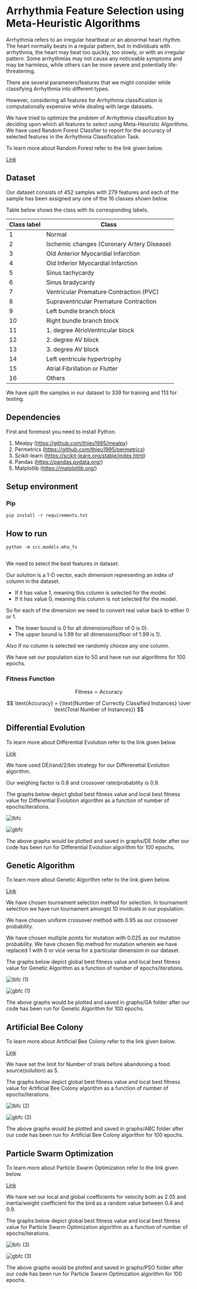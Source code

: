 
# Arrhythmia Feature Selection using Meta-Heuristic Algorithms

Arrhythmia refers to an irregular heartbeat or an abnormal heart rhythm. The heart normally beats in a regular pattern, but in individuals with arrhythmia, the heart may beat too quickly, too slowly, or with an irregular pattern. Some arrhythmias may not cause any noticeable symptoms and may be harmless, while others can be more severe and potentially life-threatening.

There are several parameters/features that we might consider while classifying Arrhythmia into different types.

However, considering all features for Arrhythmia classification is computationally expensive while dealing with large datasets.

We have tried to optimize the problem of Arrhythmia classification by deciding upon which all features to select using Meta-Heuristic Algorithms.
We have used Random Forest Classfier to report for the accuracy of selected features in the Arrhythmia Classification Task.

To learn more about Random Forest refer to the link given below.

[Link](https://www.ibm.com/topics/random-forest)

## Dataset

Our dataset consists of 452 samples with 279 features and each of the sample has been assigned any one of the 16 classes shown below.

Table below shows the class with its corresponding labels.

| Class label | Class                                      |
|------------|--------------------------------------------|
| 1         | Normal                                     |
| 2         | Ischemic changes (Coronary Artery Disease) |
| 3         | Old Anterior Myocardial Infarction         |
| 4         | Old Inferior Myocardial Infarction         |
| 5         | Sinus tachycardy                           |
| 6         | Sinus bradycardy                           |
| 7         | Ventricular Premature Contraction (PVC)    |
| 8         | Supraventricular Premature Contraction     |
| 9         | Left bundle branch block                    |
| 10         | Right bundle branch block                   |
| 11         | 1. degree AtrioVentricular block            |
| 12         | 2. degree AV block                         |
| 13         | 3. degree AV block                         |
| 14         | Left ventricule hypertrophy                 |
| 15         | Atrial Fibrillation or Flutter              |
| 16         | Others                                     |


We have split the samples in our dataset to 339 for training and 113 for testing.

## Dependencies 

First and foremost you need to install Python.

1. Mealpy (https://github.com/thieu1995/mealpy)
2. Permetrics (https://github.com/thieu1995/permetrics)
3. Scikit-learn (https://scikit-learn.org/stable/index.html)
4. Pandas (https://pandas.pydata.org/)
5. Matplotlib (https://matplotlib.org/)

## Setup environment

### Pip 

```code 
pip install -r requirements.txt
```

## How to run

```code
python -m src.models.mha_fs
```

##

We need to select the best features in dataset.

Our solution is a 1-D vector, each dimension representing an index of column in the dataset.
- If it has value 1, meaning this column is selected for the model.
- If it has value 0, meaning this column is not selected for the model.

So for each of the dimension we need to convert real value back to either 0 or 1.
- The lower bound is 0 for all dimensions(floor of 0 is 0).
- The upper bound is 1.99 for all dimensions(floor of 1.99 is 1).

Also if no column is selected we randomly choose any one column.

We have set our population size to 50 and have run our algorithms for 100 epochs.

### Fitness Function

$$ \text{Fitness} = \text{Accuracy} $$

$$ \text{Accuracy} = {\text{Number  of Correctly Classified Instances} \over \text{Total Number of Instances}} $$

## Differential Evolution

To learn more about Differential Evolution refer to the link given below.

[Link](https://doi.org/10.1016/j.swevo.2018.10.006)

We have used DE/rand/2/bin strategy for our Differenetial Evolution algorithm.

Our weighing factor is 0.8 and crossover rate/probability is 0.9.

The graphs below depict global best fitness value and local best fitness value for Differential Evolution algorithm as a function of number of epochs/iterations.

![lbfc](https://github.com/aks1204/MHA-FS/assets/57048028/8e2cf1e8-faaf-4296-a44d-0986d6edfdbe)

![gbfc](https://github.com/aks1204/MHA-FS/assets/57048028/13305b97-cbe6-4e22-8988-d8bba2324980)

The above graphs would be plotted and saved in graphs/DE folder after our code has been run for Differential Evolution algorithm for 100 epochs.

## Genetic Algorithm

To learn more about Genetic Algorithm refer to the link given below.

[Link](https://www.tutorialspoint.com/genetic_algorithms/genetic_algorithms_quick_guide.htm)

We have chosen tournament selection method for selection. In tournament selection we have run tournament amongst 10 inviduals in our population. 

We have chosen uniform crossover method with 0.95 as our crossover probability.

We have chosen multiple points for mutation with 0.025 as our mutation probability. We have chosen flip method for mutation wherein we have replaced 1 with 0 or vice versa for a particular dimension in our dataset.

The graphs below depict global best fitness value and local best fitness value for Genetic Algorithm as a function of number of epochs/iterations.

![lbfc (1)](https://github.com/aks1204/MHA-FS/assets/57048028/f4b5c3c3-7d16-4549-aa71-7be1f539e1aa)

![gbfc (1)](https://github.com/aks1204/MHA-FS/assets/57048028/adf50ae5-d10e-48f4-afb9-73084377e17c)

The above graphs would be plotted and saved in graphs/GA folder after our code has been run for Genetic Algorithm for 100 epochs.

## Artificial Bee Colony

To learn more about Artificial Bee Colony refer to the link given below.

[Link](https://www.sciencedirect.com/topics/computer-science/artificial-bee-colony)

We have set the limit for Number of trials before abandoning a food source(solution) as 5.

The graphs below depict global best fitness value and local best fitness value for Artificial Bee Colony algorithm as a function of number of epochs/iterations.

![lbfc (2)](https://github.com/aks1204/MHA-FS/assets/57048028/aa5c7ca9-9583-4e1f-a237-c9c975cd4916)

![gbfc (2)](https://github.com/aks1204/MHA-FS/assets/57048028/b763e69b-de19-41e6-8cd9-46d2ddbe358b)

The above graphs would be plotted and saved in graphs/ABC folder after our code has been run for Artificial Bee Colony algorithm for 100 epochs.

## Particle Swarm Optimization

To learn more about Particle Swarm Optimization refer to the link given below.

[Link](https://ieeexplore.ieee.org/document/488968)

We have set our local and global coefficients for velocity both as 2.05 and inertia/weight coefficient for the bird as a random value between 0.4 and 0.9.

The graphs below depict global best fitness value and local best fitness value for Particle Swarm Optimization algorithm as a function of number of epochs/iterations.

![lbfc (3)](https://github.com/aks1204/MHA-FS/assets/57048028/327464e7-7838-475b-bd03-fb600e0500f3)

![gbfc (3)](https://github.com/aks1204/MHA-FS/assets/57048028/6b0a960c-bb7e-4f3e-ad92-3ab14699f5d1)

The above graphs would be plotted and saved in graphs/PSO folder after our code has been run for Particle Swarm Optimization algorithm for 100 epochs.
